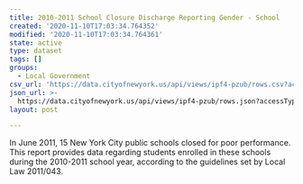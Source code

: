 ```yaml
---
title: 2010-2011 School Closure Discharge Reporting Gender - School
created: '2020-11-10T17:03:34.764352'
modified: '2020-11-10T17:03:34.764361'
state: active
type: dataset
tags: []
groups:
  - Local Government
csv_url: 'https://data.cityofnewyork.us/api/views/ipf4-pzub/rows.csv?accessType=DOWNLOAD'
json_url: >-
  https://data.cityofnewyork.us/api/views/ipf4-pzub/rows.json?accessType=DOWNLOAD
layout: post

---
```

In June 2011, 15 New York City public schools closed for poor performance.  This report provides data regarding students enrolled in these schools during the 2010-2011 school year, according to the guidelines set by Local Law 2011/043.
